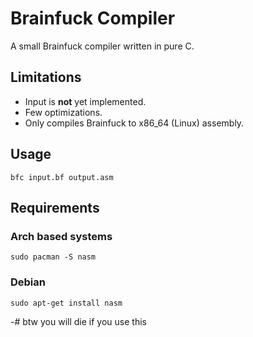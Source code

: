 # Brainfuck Compiler

A small Brainfuck compiler written in pure C.

## Limitations

- Input is **not** yet implemented.
- Few optimizations.
- Only compiles Brainfuck to x86_64 (Linux) assembly.

## Usage

```bfc input.bf output.asm```

## Requirements
### Arch based systems
```sudo pacman -S nasm```

### Debian

```sudo apt-get install nasm```

-# btw you will die if you use this